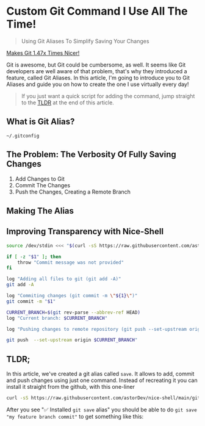 # Custom Git Command I Use All The Time!

> Using Git Aliases To Simplify Saving Your Changes

[Makes Git 1.47x Times Nicer!](thumb.png)

Git is awesome, but Git could be cumbersome, as well. It seems like Git developers are well aware of that problem, that's why they introduced a feature, called Git Aliases. In this article, I'm going to introduce you to Git Aliases and guide you on how to create the one I use virtually every day!

> If you just want a quick script for adding the command, jump straight to the [TLDR](#tldr) at the end of this article.

## What is Git Alias?

`~/.gitconfig`

## The Problem: The Verbosity Of Fully Saving Changes 

1. Add Changes to Git
2. Commit The Changes
3. Push the Changes, Creating a Remote Branch

## Making The Alias

## Improving Transparency with Nice-Shell

```sh
source /dev/stdin <<< "$(curl -sS https://raw.githubusercontent.com/astorDev/nice-shell/refs/heads/main/.sh)"

if [ -z "$1" ]; then
    throw "Commit message was not provided"
fi

log "Adding all files to git (git add -A)"
git add -A

log "Commiting changes (git commit -m \"${1}\")"
git commit -m "$1"

CURRENT_BRANCH=$(git rev-parse --abbrev-ref HEAD)
log "Current branch: $CURRENT_BRANCH"

log "Pushing changes to remote repository (git push --set-upstream origin $CURRENT_BRANCH)"

git push  --set-upstream origin $CURRENT_BRANCH"
```

## TLDR;

In this article, we've created a git alias called `save`. It allows to add, commit and push changes using just one command. Instead of recreating it you can install it straight from the github, with this one-liner

```sh
curl -sS https://raw.githubusercontent.com/astorDev/nice-shell/main/git/save/install.sh | sh
```

After you see "✅ Installed `git save` alias" you should be able to do `git save "my feature branch commit"` to get something like this:



